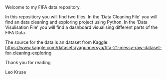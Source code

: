 Welcome to  my FIFA data repository.

In this repositiory you will find two files.
In the 'Data Cleaning File' you will find an data cleaning and exploring project using Python.
In the 'Data Visulisation File' you will find a dashboard visualising different parts of the FIFA Data.

The source for the data is an dataset from Kaggle: https://www.kaggle.com/datasets/yagunnersya/fifa-21-messy-raw-dataset-for-cleaning-exploring

Thank you for reading 

Leo Kruse
